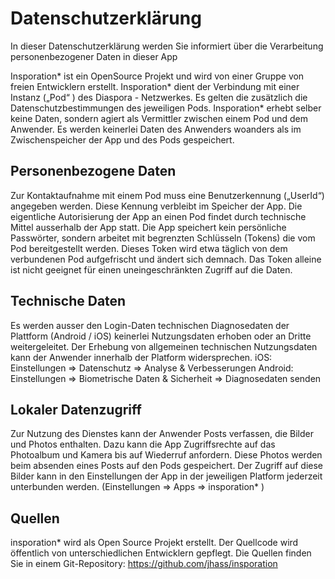 # Datenschutzerklärung

In dieser Datenschutzerklärung werden Sie informiert über die Verarbeitung personenbezogener Daten in dieser App

Insporation* ist ein OpenSource Projekt und wird von einer Gruppe von freien Entwicklern erstellt.
Insporation* dient der Verbindung mit einer Instanz („Pod“ ) des Diaspora - Netzwerkes. Es gelten die zusätzlich die Datenschutzbestimmungen des jeweiligen Pods.
Insporation* erhebt selber keine Daten, sondern agiert als Vermittler zwischen einem Pod und dem Anwender. Es werden keinerlei Daten des Anwenders woanders als im Zwischenspeicher der App und des Pods gespeichert.

## Personenbezogene Daten
Zur Kontaktaufnahme mit einem Pod muss eine Benutzerkennung („UserId“) angegeben werden. Diese Kennung verbleibt im Speicher der App. Die eigentliche Autorisierung der App an einen Pod findet durch technische Mittel ausserhalb der App statt.
Die App speichert kein persönliche Passwörter, sondern arbeitet mit begrenzten Schlüsseln (Tokens) die vom Pod bereitgestellt werden. Dieses Token wird etwa täglich von dem verbundenen Pod aufgefrischt und ändert sich demnach. Das Token alleine ist nicht geeignet für einen uneingeschränkten Zugriff auf die Daten.

## Technische Daten
Es werden ausser den Login-Daten technischen Diagnosedaten der Plattform (Android / iOS) keinerlei Nutzungsdaten erhoben oder an Dritte weitergeleitet.
Der Erhebung von allgemeinen technischen Nutzungsdaten kann der Anwender innerhalb der Platform widersprechen.
iOS: Einstellungen => Datenschutz => Analyse & Verbesserungen
Android: Einstellungen => Biometrische Daten & Sicherheit => Diagnosedaten senden

## Lokaler Datenzugriff
Zur Nutzung des Dienstes kann der Anwender Posts verfassen, die Bilder und Photos enthalten. Dazu kann die App Zugriffsrechte auf das Photoalbum und Kamera bis auf Wiederruf anfordern.
Diese Photos werden beim absenden eines Posts auf den Pods gespeichert.
Der Zugriff auf diese Bilder kann in den Einstellungen der App in der jeweiligen Platform jederzeit unterbunden werden.
(Einstellungen => Apps => insporation* )

## Quellen
insporation* wird als Open Source Projekt erstellt. Der Quellcode wird öffentlich von unterschiedlichen Entwicklern gepflegt.
Die Quellen finden Sie in einem Git-Repository: https://github.com/jhass/insporation
